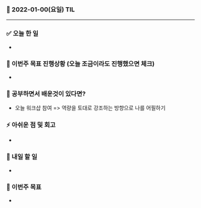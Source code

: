 ### 📆 2022-01-00(요일) TIL

---

### ✅ 오늘 한 일

-

### 🐎 이번주 목표 진행상황 (오늘 조금이라도 진행했으면 체크)

-

### 🤔 공부하면서 배운것이 있다면?

- 오늘 워크샵 참여 => 역량을 토대로 강조하는 방향으로 나를 어필하기

### ⚡ 아쉬운 점 및 회고

-

### 🚀 내일 할 일

-

### 🎯 이번주 목표

-
